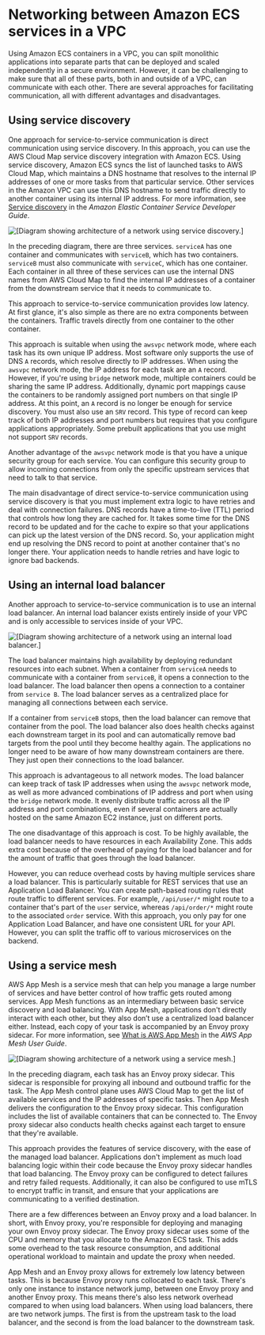 # Networking between Amazon ECS services in a VPC<a name="networking-connecting-services"></a>

Using Amazon ECS containers in a VPC, you can spilt monolithic applications into separate parts that can be deployed and scaled independently in a secure environment\. However, it can be challenging to make sure that all of these parts, both in and outside of a VPC, can communicate with each other\. There are several approaches for facilitating communication, all with different advantages and disadvantages\.

## Using service discovery<a name="networking-connecting-services-direct"></a>

One approach for service\-to\-service communication is direct communication using service discovery\. In this approach, you can use the AWS Cloud Map service discovery integration with Amazon ECS\. Using service discovery, Amazon ECS syncs the list of launched tasks to AWS Cloud Map, which maintains a DNS hostname that resolves to the internal IP addresses of one or more tasks from that particular service\. Other services in the Amazon VPC can use this DNS hostname to send traffic directly to another container using its internal IP address\. For more information, see [Service discovery](https://docs.aws.amazon.com/AmazonECS/latest/developerguide/service-discovery.html) in the *Amazon Elastic Container Service Developer Guide*\.

![\[Diagram showing architecture of a network using service discovery.\]](http://docs.aws.amazon.com/AmazonECS/latest/bestpracticesguide/images/servicediscovery.png)

In the preceding diagram, there are three services\. `serviceA` has one container and communicates with `serviceB`, which has two containers\. `serviceB` must also communicate with `serviceC`, which has one container\. Each container in all three of these services can use the internal DNS names from AWS Cloud Map to find the internal IP addresses of a container from the downstream service that it needs to communicate to\.

This approach to service\-to\-service communication provides low latency\. At first glance, it's also simple as there are no extra components between the containers\. Traffic travels directly from one container to the other container\.

This approach is suitable when using the `awsvpc` network mode, where each task has its own unique IP address\. Most software only supports the use of DNS `A` records, which resolve directly to IP addresses\. When using the `awsvpc` network mode, the IP address for each task are an `A` record\. However, if you're using `bridge` network mode, multiple containers could be sharing the same IP address\. Additionally, dynamic port mappings cause the containers to be randomly assigned port numbers on that single IP address\. At this point, an `A` record is no longer be enough for service discovery\. You must also use an `SRV` record\. This type of record can keep track of both IP addresses and port numbers but requires that you configure applications appropriately\. Some prebuilt applications that you use might not support `SRV` records\.

Another advantage of the `awsvpc` network mode is that you have a unique security group for each service\. You can configure this security group to allow incoming connections from only the specific upstream services that need to talk to that service\.

The main disadvantage of direct service\-to\-service communication using service discovery is that you must implement extra logic to have retries and deal with connection failures\. DNS records have a time\-to\-live \(TTL\) period that controls how long they are cached for\. It takes some time for the DNS record to be updated and for the cache to expire so that your applications can pick up the latest version of the DNS record\. So, your application might end up resolving the DNS record to point at another container that's no longer there\. Your application needs to handle retries and have logic to ignore bad backends\.

## Using an internal load balancer<a name="networking-connecting-services-elb"></a>

Another approach to service\-to\-service communication is to use an internal load balancer\. An internal load balancer exists entirely inside of your VPC and is only accessible to services inside of your VPC\.

![\[Diagram showing architecture of a network using an internal load balancer.\]](http://docs.aws.amazon.com/AmazonECS/latest/bestpracticesguide/images/loadbalancer-internal.png)

The load balancer maintains high availability by deploying redundant resources into each subnet\. When a container from `serviceA` needs to communicate with a container from `serviceB`, it opens a connection to the load balancer\. The load balancer then opens a connection to a container from `service B`\. The load balancer serves as a centralized place for managing all connections between each service\.

If a container from `serviceB` stops, then the load balancer can remove that container from the pool\. The load balancer also does health checks against each downstream target in its pool and can automatically remove bad targets from the pool until they become healthy again\. The applications no longer need to be aware of how many downstream containers are there\. They just open their connections to the load balancer\.

This approach is advantageous to all network modes\. The load balancer can keep track of task IP addresses when using the `awsvpc` network mode, as well as more advanced combinations of IP address and port when using the `bridge` network mode\. It evenly distribute traffic across all the IP address and port combinations, even if several containers are actually hosted on the same Amazon EC2 instance, just on different ports\.

The one disadvantage of this approach is cost\. To be highly available, the load balancer needs to have resources in each Availability Zone\. This adds extra cost because of the overhead of paying for the load balancer and for the amount of traffic that goes through the load balancer\.

However, you can reduce overhead costs by having multiple services share a load balancer\. This is particularly suitable for REST services that use an Application Load Balancer\. You can create path\-based routing rules that route traffic to different services\. For example, `/api/user/*` might route to a container that's part of the `user` service, whereas `/api/order/*` might route to the associated `order` service\. With this approach, you only pay for one Application Load Balancer, and have one consistent URL for your API\. However, you can split the traffic off to various microservices on the backend\.

## Using a service mesh<a name="networking-connecting-services-appmesh"></a>

AWS App Mesh is a service mesh that can help you manage a large number of services and have better control of how traffic gets routed among services\. App Mesh functions as an intermediary between basic service discovery and load balancing\. With App Mesh, applications don't directly interact with each other, but they also don’t use a centralized load balancer either\. Instead, each copy of your task is accompanied by an Envoy proxy sidecar\. For more information, see [What is AWS App Mesh](https://docs.aws.amazon.com/app-mesh/latest/userguide/what-is-app-mesh.html) in the *AWS App Mesh User Guide*\.

![\[Diagram showing architecture of a network using a service mesh.\]](http://docs.aws.amazon.com/AmazonECS/latest/bestpracticesguide/images/appmesh.png)

In the preceding diagram, each task has an Envoy proxy sidecar\. This sidecar is responsible for proxying all inbound and outbound traffic for the task\. The App Mesh control plane uses AWS Cloud Map to get the list of available services and the IP addresses of specific tasks\. Then App Mesh delivers the configuration to the Envoy proxy sidecar\. This configuration includes the list of available containers that can be connected to\. The Envoy proxy sidecar also conducts health checks against each target to ensure that they're available\.

This approach provides the features of service discovery, with the ease of the managed load balancer\. Applications don't implement as much load balancing logic within their code because the Envoy proxy sidecar handles that load balancing\. The Envoy proxy can be configured to detect failures and retry failed requests\. Additionally, it can also be configured to use mTLS to encrypt traffic in transit, and ensure that your applications are communicating to a verified destination\.

There are a few differences between an Envoy proxy and a load balancer\. In short, with Envoy proxy, you're responsible for deploying and managing your own Envoy proxy sidecar\. The Envoy proxy sidecar uses some of the CPU and memory that you allocate to the Amazon ECS task\. This adds some overhead to the task resource consumption, and additional operational workload to maintain and update the proxy when needed\.

App Mesh and an Envoy proxy allows for extremely low latency between tasks\. This is because Envoy proxy runs collocated to each task\. There's only one instance to instance network jump, between one Envoy proxy and another Envoy proxy\. This means there's also less network overhead compared to when using load balancers\. When using load balancers, there are two network jumps\. The first is from the upstream task to the load balancer, and the second is from the load balancer to the downstream task\.